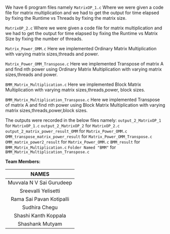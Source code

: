 We have 6 program files namely
`MatrixOP_1.c`  Where we were given a code file for matrix multiplication and we had to get the output for time elapsed by fixing the Runtime vs Threads by fixing the matrix size.

`MatrixOP_2.c` Where we were given a code file for matrix multiplication and we had to get the output for time elapsed by fixing the Runtime vs Matrix Size by fixing the number of threads.

`Matrix_Power_OMM.c` Here we implemented Ordinary Matrix Multiplication with varying matrix sizes,threads and power.

`Matrix_Power_OMM_Transpose.c` Here we implemented Transpose of matrix A and find nth power using Ordinary Matrix Multiplication with varying matrix sizes,threads and power.

`BMM_Matrix_Multiplication.c` Here we implemented Block Matrix Multiplication with varying matrix sizes,threads,power, block sizes.

`BMM_Matrix_Multiplication_Transpose.c` Here we implemented Transpose of matrix A and find nth power using Block Matrix Multiplication with varying matrix sizes,threads,power,block sizes.

The outputs were recorded in the below files namely:
`output_2_MatrixOP_1` for `MatrixOP_1.c`
`output_2_MatrixOP_2` for `MatrixOP_2.c`
`output_2_matrix_power_result_OMM` for `Matrix_Power_OMM.c`
`OMM_transpose_matrix_power_result` for `Matrix_Power_OMM_Transpose.c`
`OMM_matrix_power2_result` for `Matrix_Power_OMM.c`
`BMM_result` for `BMM_Matrix_Multiplication.c`
`Folder Named "BMM"` for `BMM_Matrix_Multiplication_Transpose.c`


**Team Members:**

|NAMES|
|:---:|
|Muvvala N V Sai Gurudeep|
|Sreevalli Yelisetti|
|Rama Sai Pavan Kotipalli|
|Sudhira Chegu|
|Shashi Kanth Koppala|
|Shashank Mutyam|






